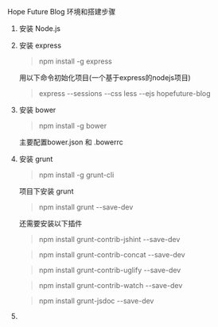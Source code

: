 Hope Future Blog 环境和搭建步骤

1. 安装 Node.js 
2. 安装 express 
	>npm install -g express
	
	用以下命令初始化项目(一个基于express的nodejs项目)
	>express --sessions --css less --ejs hopefuture-blog 
3. 安装 bower
	>npm install -g bower

	主要配置bower.json 和 .bowerrc
4. 安装 grunt
	>npm install -g grunt-cli
	
	项目下安装 grunt
	>npm install grunt --save-dev
	
	还需要安装以下插件
	>npm install grunt-contrib-jshint --save-dev
	
	>npm install grunt-contrib-concat --save-dev
	
	>npm install grunt-contrib-uglify --save-dev
	
	>npm install grunt-contrib-watch --save-dev
	
	>npm install grunt-jsdoc --save-dev
5. 